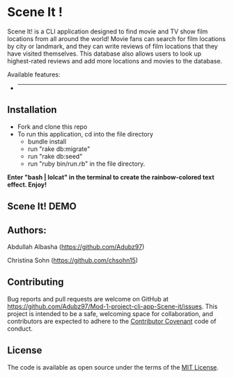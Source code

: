 
# Scene It !


Scene It! is a CLI application designed to find movie and TV show film locations from all around the world! Movie fans can search for film locations by city or landmark, and they can write reviews of film locations that they have visited themselves. This database also allows users to look up highest-rated reviews and add more locations and movies to the database. 

  Available features:
  - ** **

## Installation

- Fork and clone this repo
- To run this application, cd into the file directory
  - bundle install
  - run "rake db:migrate"
  - run "rake db:seed" 
  - run "ruby bin/run.rb" in the file directory.
  
**Enter "bash | lolcat" in the terminal to create the rainbow-colored text effect. Enjoy!**

## Scene It! DEMO


## Authors: 
Abdullah Albasha (https://github.com/Adubz97)

Christina Sohn (https://github.com/chsohn15)

## Contributing
Bug reports and pull requests are welcome on GitHub at https://github.com/Adubz97/Mod-1-project-cli-app-Scene-it/issues. This project is intended to be a safe, welcoming space for collaboration, and contributors are expected to adhere to the [Contributor Covenant](http://contributor-covenant.org) code of conduct.

## License 
The code is available as open source under the terms of the [MIT License](https://opensource.org/licenses/MIT).
